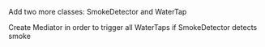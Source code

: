 Add two more classes: SmokeDetector and WaterTap

Create Mediator in order to trigger all WaterTaps if SmokeDetector detects smoke
